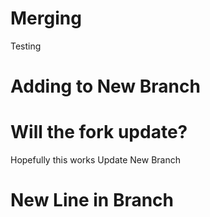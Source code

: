 # Merging
Testing
# Adding to New Branch 
# Will the fork update?
Hopefully this works
Update New Branch 
# New Line in Branch
